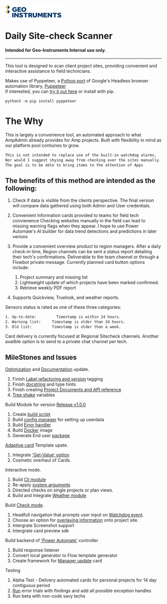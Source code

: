  
![](docs/logo-graphic.png)  
# Daily Site-check Scanner  
#### Intended for Geo-Instruments Internal use only.

---

This tool is designed to scan client project sites, providing convenient
and interactive assistance to field technicians.

Makes use of Pyppeteer, a [Python port](https://miyakogi.github.io/pyppeteer/index.html) of Google's Headless browser automation library, [Puppeteer](https://pptr.dev/)  
If interested, you can [try it out here](https://try-puppeteer.appspot.com/_) or install with pip.
```
python3 -m pip install pyppeteer
```
# The Why
This is largely a convenience tool, an automated approach to what AmpAdmin already provides for Amp projects.
Built with flexibility in mind as our platform pool contuines to grow.

```
This is not intended to replace use of the built-in watchdog alarms,  
Nor would I suggest shying away from checking over the sites manually.
The goal is to be able to bring items to the attention of Apps 
```

##  The benefits of this method are intended as the following:
1. Check if data is visible from the clients perspective.
The final version will compare data gathered using both Admin and User credentials.

2. Convenient information cards provided to teams for field tech convienence
Checking websites manually in the field can lead to missing warning flags when they appear.
I hope to use Power Automate's AI builder for data trend detections and predictions in later verions

3. Provide a convenient overview product to region managers.
After a daily check-in time, Region channels can be sent a status report detailing their tech's confirmations.
Deliverable to the team channel or through a Flowbot private message.
Currently planned card button options include:
    1. Project summary and missing list
    2. Lightweight update of which projects have been marked confirmed.
    3. Retrieve weekly PDF report

4. Supports Quickview, Truelook, and weather reports.

Sensors status is rated as one of these three categories:
```
1. Up-to-date:         Timestamp is within 24 hours.
2. Warning list:     Timestamp is older than 24 hours.
3. Old list:         Timestamp is older than a week.
```

Card delivery is currently focused at Regional Sitecheck channels.
Another availble option is to send to a private chat channel per tech.


MileStones and Issues
---

[Optimization](https://geodev.geo-instruments.com/DanEdens/pyppet_sitecheck_scrapper/-/milestones/5) and [Documentation](https://geodev.geo-instruments.com/DanEdens/pyppet_sitecheck_scrapper/issues/37) update.  
    
 1. Finish [Label refactoring and version](https://geodev.geo-instruments.com/DanEdens/pyppet_sitecheck_scrapper/issues/34) tagging  
 2. Finish [docstring]((https://geodev.geo-instruments.com/DanEdens/pyppet_sitecheck_scrapper/issues/9)) and type hints  
 3. Finish creating [Project Documents and API reference](https://geodev.geo-instruments.com/DanEdens/pyppet_sitecheck_scrapper/issues/17) 
 4. [Tree shake](https://geodev.geo-instruments.com/DanEdens/pyppet_sitecheck_scrapper/issues/11) variables  

Build Module for version [Release v1.0.0](https://geodev.geo-instruments.com/DanEdens/pyppet_sitecheck_scrapper/-/milestones/8)

 1. Create [build script](https://geodev.geo-instruments.com/DanEdens/pyppet_sitecheck_scrapper/issues/15)
 2. Build [config manager](https://geodev.geo-instruments.com/DanEdens/pyppet_sitecheck_scrapper/issues/38) for setting up userdata
 3. Build [Error handler](https://geodev.geo-instruments.com/DanEdens/pyppet_sitecheck_scrapper/issues/39)
 4. Build [Docker](https://geodev.geo-instruments.com/DanEdens/pyppet_sitecheck_scrapper/issues/36) image
 5. Generate End user [package](https://geodev.geo-instruments.com/DanEdens/pyppet_sitecheck_scrapper/issues/16)

[Adaptive card](https://geodev.geo-instruments.com/DanEdens/pyppet_sitecheck_scrapper/-/milestones/15) Template upate.

 1. Integrate ['Get-Value' option](https://geodev.geo-instruments.com/DanEdens/pyppet_sitecheck_scrapper/issues/32)
 3. Cosmetic overhaul of Cards.

Interactive mode.  

 1. Build [Cli module](https://geodev.geo-instruments.com/DanEdens/pyppet_sitecheck_scrapper/issues/40)  
 2. Re-apply [system arguments](https://geodev.geo-instruments.com/DanEdens/pyppet_sitecheck_scrapper/issues/44)
 3. Directed checks on single projects or plan views.  
 2. Build and Integrate [Weather module](https://geodev.geo-instruments.com/DanEdens/pyppet_sitecheck_scrapper/issues/42)

Build [Check mode](https://geodev.geo-instruments.com/DanEdens/pyppet_sitecheck_scrapper/-/milestones/9).
 
 1. Headfull navigation that prompts user input on [Watchdog event](https://geodev.geo-instruments.com/DanEdens/pyppet_sitecheck_scrapper/issues/25).
 2. Choose an option for [overlaying information](https://geodev.geo-instruments.com/DanEdens/pyppet_sitecheck_scrapper/issues/27) onto project site.
 3. Intergrate Screenshot support
 4. Intergrate card preview sdk

Build backend of ['Power Automate'](https://geodev.geo-instruments.com/DanEdens/pyppet_sitecheck_scrapper/-/milestones/14) controller

 1. Build response listener  
 2. Convert local generator to Flow template generator  
 3. Create framework for [Manager update](https://geodev.geo-instruments.com/DanEdens/pyppet_sitecheck_scrapper/-/milestones/14) card  

Testing

 1. Alpha Test - Delivery automated cards for personal projects for 14 day
    contiguous period
 2. [Run](https://geodev.geo-instruments.com/DanEdens/pyppet_sitecheck_scrapper/issues/36) error trials with findings and add all possible exception handles
 3. Run beta with non-code savy techs




